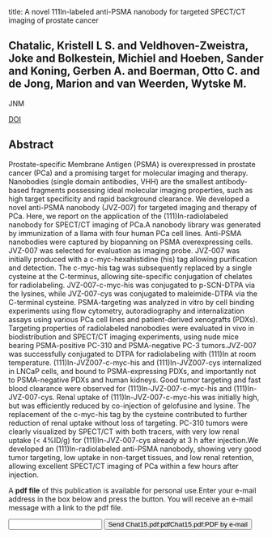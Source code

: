 title: A novel 111In-labeled anti-PSMA nanobody for targeted SPECT/CT imaging of prostate cancer

## Chatalic, Kristell L S. and Veldhoven-Zweistra, Joke and Bolkestein, Michiel and Hoeben, Sander and Koning, Gerben A. and Boerman, Otto C. and de Jong, Marion and van Weerden, Wytske M.
JNM

<a href="https://doi.org/10.2967/jnumed.115.156729">DOI</a>

## Abstract
Prostate-specific Membrane Antigen (PSMA) is overexpressed in prostate cancer (PCa) and a promising target for molecular imaging and therapy. Nanobodies (single domain antibodies, VHH) are the smallest antibody-based fragments possessing ideal molecular imaging properties, such as high target specificity and rapid background clearance. We developed a novel anti-PSMA nanobody (JVZ-007) for targeted imaging and therapy of PCa. Here, we report on the application of the (111)In-radiolabeled nanobody for SPECT/CT imaging of PCa.A nanobody library was generated by immunization of a llama with four human PCa cell lines. Anti-PSMA nanobodies were captured by biopanning on PSMA overexpressing cells. JVZ-007 was selected for evaluation as imaging probe. JVZ-007 was initially produced with a c-myc-hexahistidine (his) tag allowing purification and detection. The c-myc-his tag was subsequently replaced by a single cysteine at the C-terminus, allowing site-specific conjugation of chelates for radiolabeling. JVZ-007-c-myc-his was conjugated to p-SCN-DTPA via the lysines, while JVZ-007-cys was conjugated to maleimide-DTPA via the C-terminal cysteine. PSMA-targeting was analyzed in vitro by cell binding experiments using flow cytometry, autoradiography and internalization assays using various PCa cell lines and patient-derived xenografts (PDXs). Targeting properties of radiolabeled nanobodies were evaluated in vivo in biodistribution and SPECT/CT imaging experiments, using nude mice bearing PSMA-positive PC-310 and PSMA-negative PC-3 tumors.JVZ-007 was successfully conjugated to DTPA for radiolabeling with (111)In at room temperature. (111)In-JVZ007-c-myc-his and (111)In-JVZ007-cys internalized in LNCaP cells, and bound to PSMA-expressing PDXs, and importantly not to PSMA-negative PDXs and human kidneys. Good tumor targeting and fast blood clearance were observed for (111)In-JVZ-007-c-myc-his and (111)In-JVZ-007-cys. Renal uptake of (111)In-JVZ-007-c-myc-his was initially high, but was efficiently reduced by co-injection of gelofusine and lysine. The replacement of the c-myc-his tag by the cysteine contributed to further reduction of renal uptake without loss of targeting. PC-310 tumors were clearly visualized by SPECT/CT with both tracers, with very low renal uptake (< 4%ID/g) for (111)In-JVZ-007-cys already at 3 h after injection.We developed an (111)In-radiolabeled anti-PSMA nanobody, showing very good tumor targeting, low uptake in non-target tissues, and low renal retention, allowing excellent SPECT/CT imaging of PCa within a few hours after injection.

A <b>pdf file</b> of this publication is available for personal use.Enter your e-mail address in the box below and press the button. You will receive an e-mail message with a link to the pdf file.
<form action="sender.php">  <input type="text" name="email">  <input type="submit" value="Send Chat15.pdf:pdfChat15.pdf:PDF by e-mail"></form>